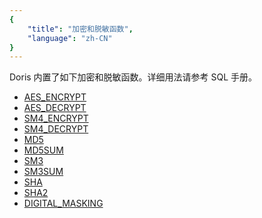 ```yaml
---
{
    "title": "加密和脱敏函数",
    "language": "zh-CN"
}
---
```


<!-- 
Licensed to the Apache Software Foundation (ASF) under one
or more contributor license agreements.  See the NOTICE file
distributed with this work for additional information
regarding copyright ownership.  The ASF licenses this file
to you under the Apache License, Version 2.0 (the
"License"); you may not use this file except in compliance
with the License.  You may obtain a copy of the License at

  http://www.apache.org/licenses/LICENSE-2.0

Unless required by applicable law or agreed to in writing,
software distributed under the License is distributed on an
"AS IS" BASIS, WITHOUT WARRANTIES OR CONDITIONS OF ANY
KIND, either express or implied.  See the License for the
specific language governing permissions and limitations
under the License.
-->

Doris 内置了如下加密和脱敏函数。详细用法请参考 SQL 手册。

- [AES_ENCRYPT](../../../sql-manual/sql-functions/scalar-functions/encrypt-digest-functions/aes-encrypt)
- [AES_DECRYPT](../../../sql-manual/sql-functions/scalar-functions/encrypt-digest-functions/aes-decrypt)
- [SM4_ENCRYPT](../../../sql-manual/sql-functions/scalar-functions/encrypt-digest-functions/sm4-encrypt)
- [SM4_DECRYPT](../../../sql-manual/sql-functions/scalar-functions/encrypt-digest-functions/sm4-decrypt)
- [MD5](../../../sql-manual/sql-functions/scalar-functions/encrypt-digest-functions/md5)
- [MD5SUM](../../../sql-manual/sql-functions/scalar-functions/encrypt-digest-functions/md5sum)
- [SM3](../../../sql-manual/sql-functions/scalar-functions/encrypt-digest-functions/sm3)
- [SM3SUM](../../../sql-manual/sql-functions/scalar-functions/encrypt-digest-functions/sm3sum)
- [SHA](../../../sql-manual/sql-functions/scalar-functions/encrypt-digest-functions/sha)
- [SHA2](../../../sql-manual/sql-functions/scalar-functions/encrypt-digest-functions/sha2)
- [DIGITAL_MASKING](../../../sql-manual/sql-functions/scalar-functions/string-functions/digital-masking)
